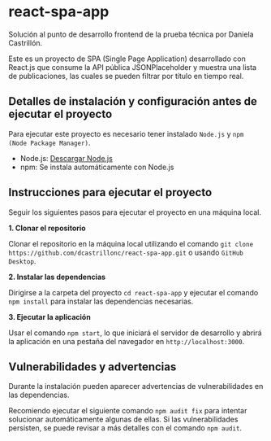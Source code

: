 # react-spa-app
Solución al punto de desarrollo frontend de la prueba técnica por Daniela Castrillón.

Este es un proyecto de SPA (Single Page Application) desarrollado con React.js que consume la API pública JSONPlaceholder y muestra una lista de publicaciones, las cuales se pueden filtrar por título en tiempo real.

## Detalles de instalación y configuración antes de ejecutar el proyecto

Para ejecutar este proyecto es necesario tener instalado `Node.js` y `npm (Node Package Manager)`.

- Node.js: [Descargar Node.js](https://nodejs.org/)
- npm: Se instala automáticamente con Node.js

## Instrucciones para ejecutar el proyecto

Seguir los siguientes pasos para ejecutar el proyecto en una máquina local.

**1. Clonar el repositorio**

Clonar el repositorio en la máquina local utilizando el comando `git clone https://github.com/dcastrillonc/react-spa-app.git` o usando `GitHub Desktop`.

**2. Instalar las dependencias**

Dirigirse a la carpeta del proyecto `cd react-spa-app` y ejecutar el comando `npm install` para instalar las dependencias necesarias.

**3. Ejecutar la aplicación**

Usar el comando `npm start`, lo que iniciará el servidor de desarrollo y abrirá la aplicación en una pestaña del navegador en `http://localhost:3000`.

## Vulnerabilidades y advertencias

Durante la instalación pueden aparecer advertencias de vulnerabilidades en las dependencias. 

Recomiendo ejecutar el siguiente comando `npm audit fix` para intentar solucionar automáticamente algunas de ellas. Si las vulnerabilidades persisten, se puede revisar a más detalles con el comando `npm audit`.
